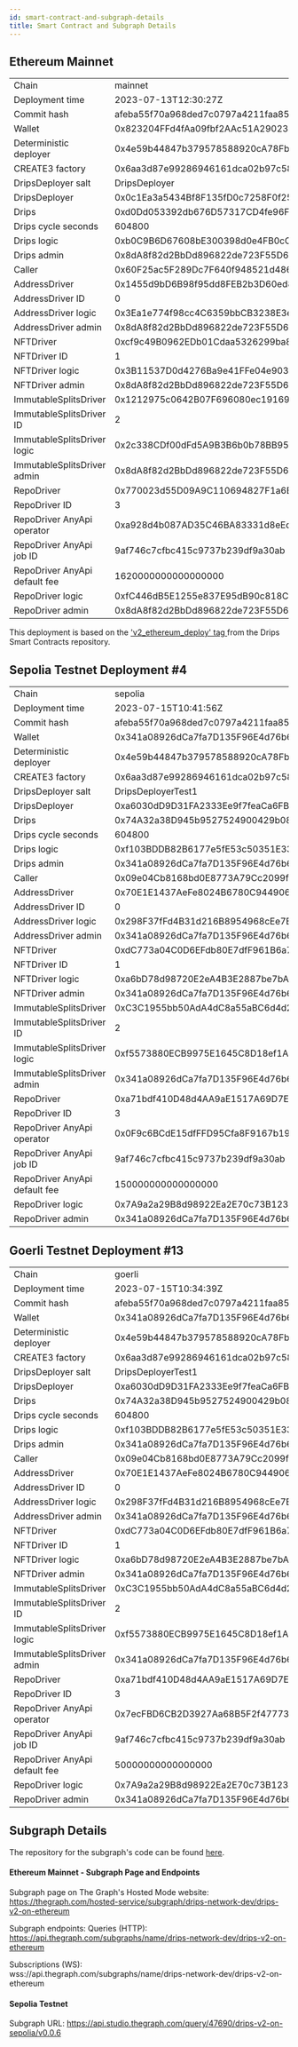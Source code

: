 ```yaml
---
id: smart-contract-and-subgraph-details
title: Smart Contract and Subgraph Details
---
```


## Ethereum Mainnet

<table>
<tr><td>Chain</td><td>mainnet</td></tr>
<tr><td>Deployment time</td><td>2023-07-13T12:30:27Z</td></tr>
<tr><td>Commit hash</td><td>afeba55f70a968ded7c0797a4211faa856e28fa0</td></tr>
<tr><td>Wallet</td><td>0x823204FFd4fAa09fbf2AAc51A290233e829991a1</td></tr>
<tr><td>Deterministic deployer</td><td>0x4e59b44847b379578588920cA78FbF26c0B4956C</td></tr>
<tr><td>CREATE3 factory</td><td>0x6aa3d87e99286946161dca02b97c5806fc5ed46f</td></tr>
<tr><td>DripsDeployer salt</td><td>DripsDeployer</td></tr>
<tr><td>DripsDeployer</td><td>0x0c1Ea3a5434Bf8F135fD0c7258F0f25219fDB27f</td></tr>
<tr><td>Drips</td><td>0xd0Dd053392db676D57317CD4fe96Fc2cCf42D0b4</td></tr>
<tr><td>Drips cycle seconds</td><td>604800</td></tr>
<tr><td>Drips logic</td><td>0xb0C9B6D67608bE300398d0e4FB0cCa3891E1B33F</td></tr>
<tr><td>Drips admin</td><td>0x8dA8f82d2BbDd896822de723F55D6EdF416130ba</td></tr>
<tr><td>Caller</td><td>0x60F25ac5F289Dc7F640f948521d486C964A248e5</td></tr>
<tr><td>AddressDriver</td><td>0x1455d9bD6B98f95dd8FEB2b3D60ed825fcef0610</td></tr>
<tr><td>AddressDriver ID</td><td>0</td></tr>
<tr><td>AddressDriver logic</td><td>0x3Ea1e774f98cc4C6359bbCB3238E3e60365Fa5c9</td></tr>
<tr><td>AddressDriver admin</td><td>0x8dA8f82d2BbDd896822de723F55D6EdF416130ba</td></tr>
<tr><td>NFTDriver</td><td>0xcf9c49B0962EDb01Cdaa5326299ba85D72405258</td></tr>
<tr><td>NFTDriver ID</td><td>1</td></tr>
<tr><td>NFTDriver logic</td><td>0x3B11537D0d4276Ba9e41FFe04e9034280bd7af50</td></tr>
<tr><td>NFTDriver admin</td><td>0x8dA8f82d2BbDd896822de723F55D6EdF416130ba</td></tr>
<tr><td>ImmutableSplitsDriver</td><td>0x1212975c0642B07F696080ec1916998441c2b774</td></tr>
<tr><td>ImmutableSplitsDriver ID</td><td>2</td></tr>
<tr><td>ImmutableSplitsDriver logic</td><td>0x2c338CDf00dFd5A9B3B6b0b78BB95352079AAF71</td></tr>
<tr><td>ImmutableSplitsDriver admin</td><td>0x8dA8f82d2BbDd896822de723F55D6EdF416130ba</td></tr>
<tr><td>RepoDriver</td><td>0x770023d55D09A9C110694827F1a6B32D5c2b373E</td></tr>
<tr><td>RepoDriver ID</td><td>3</td></tr>
<tr><td>RepoDriver AnyApi operator</td><td>0xa928d4b087AD35C46BA83331d8eEddb83152319b</td></tr>
<tr><td>RepoDriver AnyApi job ID</td><td>9af746c7cfbc415c9737b239df9a30ab</td></tr>
<tr><td>RepoDriver AnyApi default fee</td><td>1620000000000000000</td></tr>
<tr><td>RepoDriver logic</td><td>0xfC446dB5E1255e837E95dB90c818C6fEb8e93ab0</td></tr>
<tr><td>RepoDriver admin</td><td>0x8dA8f82d2BbDd896822de723F55D6EdF416130ba</td></tr>
</table>

This deployment is based on the <a href="https://github.com/radicle-dev/drips-contracts/releases/tag/v2_ethereum_deploy" target="_blank">'v2_ethereum_deploy' tag </a>from the Drips Smart Contracts repository.

## Sepolia Testnet Deployment #4

<table>
<tr><td>Chain</td><td>sepolia</td></tr>
<tr><td>Deployment time</td><td>2023-07-15T10:41:56Z</td></tr>
<tr><td>Commit hash</td><td>afeba55f70a968ded7c0797a4211faa856e28fa0</td></tr>
<tr><td>Wallet</td><td>0x341a08926dCa7fa7D135F96E4d76b696e5f6d38d</td></tr>
<tr><td>Deterministic deployer</td><td>0x4e59b44847b379578588920cA78FbF26c0B4956C</td></tr>
<tr><td>CREATE3 factory</td><td>0x6aa3d87e99286946161dca02b97c5806fc5ed46f</td></tr>
<tr><td>DripsDeployer salt</td><td>DripsDeployerTest1</td></tr>
<tr><td>DripsDeployer</td><td>0xa6030dD9D31FA2333Ee9f7feaCa6FB23c42a1d96</td></tr>
<tr><td>Drips</td><td>0x74A32a38D945b9527524900429b083547DeB9bF4</td></tr>
<tr><td>Drips cycle seconds</td><td>604800</td></tr>
<tr><td>Drips logic</td><td>0xf103BDDB82B6177e5fE53c50351E33F4f3df955B</td></tr>
<tr><td>Drips admin</td><td>0x341a08926dCa7fa7D135F96E4d76b696e5f6d38d</td></tr>
<tr><td>Caller</td><td>0x09e04Cb8168bd0E8773A79Cc2099f19C46776Fee</td></tr>
<tr><td>AddressDriver</td><td>0x70E1E1437AeFe8024B6780C94490662b45C3B567</td></tr>
<tr><td>AddressDriver ID</td><td>0</td></tr>
<tr><td>AddressDriver logic</td><td>0x298F37fFd4B31d216B8954968cEe7EC5273CB891</td></tr>
<tr><td>AddressDriver admin</td><td>0x341a08926dCa7fa7D135F96E4d76b696e5f6d38d</td></tr>
<tr><td>NFTDriver</td><td>0xdC773a04C0D6EFdb80E7dfF961B6a7B063a28B44</td></tr>
<tr><td>NFTDriver ID</td><td>1</td></tr>
<tr><td>NFTDriver logic</td><td>0xa6bD78d98720E2eA4B3E2887be7bA212C3aC5977</td></tr>
<tr><td>NFTDriver admin</td><td>0x341a08926dCa7fa7D135F96E4d76b696e5f6d38d</td></tr>
<tr><td>ImmutableSplitsDriver</td><td>0xC3C1955bb50AdA4dC8a55aBC6d4d2a39242685c1</td></tr>
<tr><td>ImmutableSplitsDriver ID</td><td>2</td></tr>
<tr><td>ImmutableSplitsDriver logic</td><td>0xf5573880ECB9975E1645C8D18ef1A0393c685CC1</td></tr>
<tr><td>ImmutableSplitsDriver admin</td><td>0x341a08926dCa7fa7D135F96E4d76b696e5f6d38d</td></tr>
<tr><td>RepoDriver</td><td>0xa71bdf410D48d4AA9aE1517A69D7E1Ef0c179b2B</td></tr>
<tr><td>RepoDriver ID</td><td>3</td></tr>
<tr><td>RepoDriver AnyApi operator</td><td>0x0F9c6BCdE15dfFFD95Cfa8F9167b19B433af1abE</td></tr>
<tr><td>RepoDriver AnyApi job ID</td><td>9af746c7cfbc415c9737b239df9a30ab</td></tr>
<tr><td>RepoDriver AnyApi default fee</td><td>150000000000000000</td></tr>
<tr><td>RepoDriver logic</td><td>0x7A9a2a29B8d98922Ea2E70c73B123e36C95d1515</td></tr>
<tr><td>RepoDriver admin</td><td>0x341a08926dCa7fa7D135F96E4d76b696e5f6d38d</td></tr>
</table>

## Goerli Testnet Deployment #13

<table>
<tr><td>Chain</td><td>goerli</td></tr>
<tr><td>Deployment time</td><td>2023-07-15T10:34:39Z</td></tr>
<tr><td>Commit hash</td><td>afeba55f70a968ded7c0797a4211faa856e28fa0</td></tr>
<tr><td>Wallet</td><td>0x341a08926dCa7fa7D135F96E4d76b696e5f6d38d</td></tr>
<tr><td>Deterministic deployer</td><td>0x4e59b44847b379578588920cA78FbF26c0B4956C</td></tr>
<tr><td>CREATE3 factory</td><td>0x6aa3d87e99286946161dca02b97c5806fc5ed46f</td></tr>
<tr><td>DripsDeployer salt</td><td>DripsDeployerTest1</td></tr>
<tr><td>DripsDeployer</td><td>0xa6030dD9D31FA2333Ee9f7feaCa6FB23c42a1d96</td></tr>
<tr><td>Drips</td><td>0x74A32a38D945b9527524900429b083547DeB9bF4</td></tr>
<tr><td>Drips cycle seconds</td><td>604800</td></tr>
<tr><td>Drips logic</td><td>0xf103BDDB82B6177e5fE53c50351E33F4f3df955B</td></tr>
<tr><td>Drips admin</td><td>0x341a08926dCa7fa7D135F96E4d76b696e5f6d38d</td></tr>
<tr><td>Caller</td><td>0x09e04Cb8168bd0E8773A79Cc2099f19C46776Fee</td></tr>
<tr><td>AddressDriver</td><td>0x70E1E1437AeFe8024B6780C94490662b45C3B567</td></tr>
<tr><td>AddressDriver ID</td><td>0</td></tr>
<tr><td>AddressDriver logic</td><td>0x298F37fFd4B31d216B8954968cEe7EC5273CB891</td></tr>
<tr><td>AddressDriver admin</td><td>0x341a08926dCa7fa7D135F96E4d76b696e5f6d38d</td></tr>
<tr><td>NFTDriver</td><td>0xdC773a04C0D6EFdb80E7dfF961B6a7B063a28B44</td></tr>
<tr><td>NFTDriver ID</td><td>1</td></tr>
<tr><td>NFTDriver logic</td><td>0xa6bD78d98720E2eA4B3E2887be7bA212C3aC5977</td></tr>
<tr><td>NFTDriver admin</td><td>0x341a08926dCa7fa7D135F96E4d76b696e5f6d38d</td></tr>
<tr><td>ImmutableSplitsDriver</td><td>0xC3C1955bb50AdA4dC8a55aBC6d4d2a39242685c1</td></tr>
<tr><td>ImmutableSplitsDriver ID</td><td>2</td></tr>
<tr><td>ImmutableSplitsDriver logic</td><td>0xf5573880ECB9975E1645C8D18ef1A0393c685CC1</td></tr>
<tr><td>ImmutableSplitsDriver admin</td><td>0x341a08926dCa7fa7D135F96E4d76b696e5f6d38d</td></tr>
<tr><td>RepoDriver</td><td>0xa71bdf410D48d4AA9aE1517A69D7E1Ef0c179b2B</td></tr>
<tr><td>RepoDriver ID</td><td>3</td></tr>
<tr><td>RepoDriver AnyApi operator</td><td>0x7ecFBD6CB2D3927Aa68B5F2f477737172F11190a</td></tr>
<tr><td>RepoDriver AnyApi job ID</td><td>9af746c7cfbc415c9737b239df9a30ab</td></tr>
<tr><td>RepoDriver AnyApi default fee</td><td>50000000000000000</td></tr>
<tr><td>RepoDriver logic</td><td>0x7A9a2a29B8d98922Ea2E70c73B123e36C95d1515</td></tr>
<tr><td>RepoDriver admin</td><td>0x341a08926dCa7fa7D135F96E4d76b696e5f6d38d</td></tr>
</table>

## Subgraph Details

The repository for the subgraph's code can be found 
<a href="https://github.com/radicle-dev/drips-subgraph/tree/v2" target="_blank">here</a>.

#### Ethereum Mainnet - Subgraph Page and Endpoints

Subgraph page on The Graph's Hosted Mode website:
<br><a href="https://thegraph.com/hosted-service/subgraph/drips-network-dev/drips-v2-on-ethereum" target="_blank">https://thegraph.com/hosted-service/subgraph/drips-network-dev/drips-v2-on-ethereum</a>

Subgraph endpoints:
Queries (HTTP):
<br>https://api.thegraph.com/subgraphs/name/drips-network-dev/drips-v2-on-ethereum

Subscriptions (WS):
<br>wss://api.thegraph.com/subgraphs/name/drips-network-dev/drips-v2-on-ethereum

#### Sepolia Testnet

Subgraph URL:
https://api.studio.thegraph.com/query/47690/drips-v2-on-sepolia/v0.0.6


